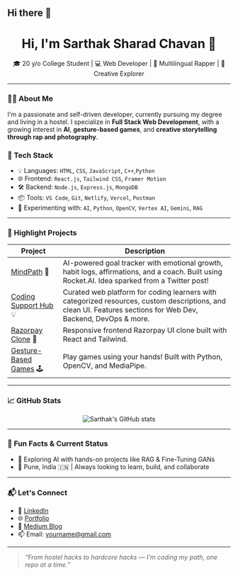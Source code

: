 ## Hi there 👋
<h1 align="center">Hi, I'm Sarthak Sharad Chavan 👋</h1>

<p align="center">
  🎓 20 y/o College Student | 💻 Web Developer | 🎤 Multilingual Rapper | 📸 Creative Explorer
</p>

---

### 🧑‍💻 About Me

I'm a passionate and self-driven developer, currently pursuing my degree and living in a hostel. I specialize in **Full Stack Web Development**, with a growing interest in **AI**, **gesture-based games**, and **creative storytelling through rap and photography**.

### 🚀 Tech Stack

- 💡 Languages: `HTML`, `CSS`, `JavaScript`, `C++`,`Python`
- 🌐 Frontend: `React.js`, `Tailwind CSS`, `Framer Motion`
- 🛠 Backend: `Node.js`, `Express.js`, `MongoDB`
- 📦 Tools: `VS Code`, `Git`, `Netlify`, `Vercel`, `Postman`
- 🤖 Experimenting with: `AI`, `Python`, `OpenCV`, `Vertex AI`, `Gemini`, `RAG`

---

### 📂 Highlight Projects

| Project | Description |
|--------|-------------|
| [MindPath](https://github.com/yourusername/mindpath) 🧠 | AI-powered goal tracker with emotional growth, habit logs, affirmations, and a coach. Built using Rocket.AI. Idea sparked from a Twitter post! |
| [Coding Support Hub](https://github.com/yourusername/coding-support-hub) 💡 | Curated web platform for coding learners with categorized resources, custom descriptions, and clean UI. Features sections for Web Dev, Backend, DevOps & more. |
| [Razorpay Clone](https://github.com/yourusername/razorpay-clone) 💸 | Responsive frontend Razorpay UI clone built with React and Tailwind. |
| [Gesture-Based Games](https://github.com/yourusername/gesture-games) 🕹 | Play games using your hands! Built with Python, OpenCV, and MediaPipe. 

---

### 📈 GitHub Stats

<p align="center">
  <img src="https://github-readme-stats.vercel.app/api?username=yourusername&show_icons=true&theme=radical" alt="Sarthak's GitHub stats" />
</p>

---

### 🧾 Fun Facts & Current Status

- 📖 Exploring AI with hands-on projects like RAG & Fine-Tuning GANs
- 📍 Pune, India 🇮🇳 | Always looking to learn, build, and collaborate

---

### 📬 Let's Connect

- 💼 [LinkedIn](https://www.linkedin.com/in/sarthak-chavan)
- 🌐 [Portfolio](https://yourportfolio.com)
- 📝 [Medium Blog](https://medium.com/@yourhandle)
- 📫 Email: yourname@gmail.com

---

> _“From hostel hacks to hardcore hacks — I'm coding my path, one repo at a time.”_


<!--
**sarthak11234/sarthak11234** is a ✨ _special_ ✨ repository because its `README.md` (this file) appears on your GitHub profile.

Here are some ideas to get you started:

- 🔭 I’m currently working on ...
- 🌱 I’m currently learning ...
- 👯 I’m looking to collaborate on ...
- 🤔 I’m looking for help with ...
- 💬 Ask me about ...
- 📫 How to reach me: ...
- 😄 Pronouns: ...
- ⚡ Fun fact: ...
-->
